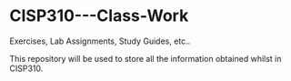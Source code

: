 # CISP310---Class-Work
Exercises, Lab Assignments, Study Guides, etc..

This repository will be used to store all the information obtained whilst in CISP310. 
